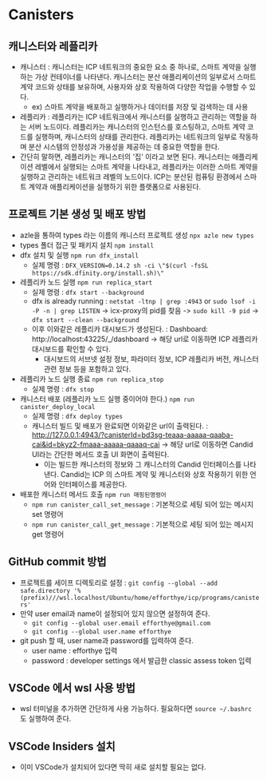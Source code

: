 # Canisters

## 캐니스터와 레플리카

-   캐니스터 : 캐니스터는 ICP 네트워크의 중요한 요소 중 하나로, 스마트 계약을 실행하는 가상 컨테이너를 나타낸다. 캐니스터는 분산 애플리케이션의 일부로서 스마트 계약 코드와 상태를 보유하며, 사용자와 상호 작용하여 다양한 작업을 수행할 수 있다.
    -   ex) 스마트 계약을 배포하고 실행하거나 데이터를 저장 및 검색하는 데 사용
-   레플리카 : 레플리카는 ICP 네트워크에서 캐니스터를 실행하고 관리하는 역할을 하는 서버 노드이다. 레플리카는 캐니스터의 인스턴스를 호스팅하고, 스마트 계약 코드를 실행하며, 캐니스터의 상태를 관리한다. 레플리카는 네트워크의 일부로 작동하며 분산 시스템의 안정성과 가용성을 제공하는 데 중요한 역할을 한다.
-   간단히 말하면, 레플리카는 캐니스터의 '집' 이라고 보면 된다. 캐니스터는 애플리케이션 레벨에서 실행되는 스마트 계약을 나타내고, 레플리카는 이러한 스마트 계약을 실행하고 관리하는 네트워크 레벨의 노드이다. ICP는 분산된 컴퓨팅 환경에서 스마트 계약과 애플리케이션을 실행하기 위한 플랫폼으로 사용된다.

## 프로젝트 기본 생성 및 배포 방법

-   azle을 통하여 types 라는 이름의 캐니스터 프로젝트 생성
    `npx azle new types`
-   types 폴더 접근 및 패키지 설치
    `npm install`
-   dfx 설치 및 실행
    `npm run dfx_install`
    -   실제 명령 : `DFX_VERSION=0.14.2 sh -ci \"$(curl -fsSL https://sdk.dfinity.org/install.sh)\"`
-   레플리카 노드 실행
    `npm run replica_start`
    -   실제 명령 : `dfx start --background`
    -   dfx is already running : `netstat -ltnp | grep :4943` or `sudo lsof -i -P -n | grep LISTEN` -> icx-proxy의 pid를 찾음 -> `sudo kill -9 pid` -> `dfx start --clean --background`
    -   이후 이와같은 레플리카 대시보드가 생성된다. : Dashboard: http://localhost:43225/\_/dashboard -> 해당 url로 이동하면 ICP 레플리카 대시보드를 확인할 수 있다.
        -   대시보드의 서브넷 설정 정보, 파라미터 정보, ICP 레플리카 버전, 캐니스터 관련 정보 등을 포함하고 있다.
-   레플리카 노드 실행 종료
    `npm run replica_stop`
    -   실제 명령 : `dfx stop`
-   캐니스터 배포 (레플리카 노드 실행 중이어야 한다.)
    `npm run canister_deploy_local`
    -   실제 명령 : `dfx deploy types`
    -   캐니스터 빌드 및 배포가 완료되면 이와같은 url이 출력된다. : http://127.0.0.1:4943/?canisterId=bd3sg-teaaa-aaaaa-qaaba-cai&id=bkyz2-fmaaa-aaaaa-qaaaq-cai -> 해당 url로 이동하면 Candid UI라는 간단한 메서드 호출 UI 화면이 출력된다.
        -   이는 빌드한 캐니스터의 정보와 그 캐니스터의 Candid 인터페이스를 나타낸다. Candid는 ICP 의 스마트 계약 및 캐니스터와 상호 작용하기 위한 언어와 인터페이스를 제공한다.
-   배포한 캐니스터 메서드 호출
    `npm run 매핑된명령어`
    -   `npm run canister_call_set_message` : 기본적으로 세팅 되어 있는 메시지 set 명령어
    -   `npm run canister_call_get_message` : 기본적으로 세팅 되어 있는 메시지 get 명령어

## GitHub commit 방법

-   프로젝트를 세이프 디렉토리로 설정 : `git config --global --add safe.directory '%(prefix)///wsl.localhost/Ubuntu/home/efforthye/icp/programs/canisters'`
-   만약 user email과 name이 설정되어 있지 않으면 설정하여 준다.
    -   `git config --global user.email efforthye@gmail.com`
    -   `git config --global user.name efforthye`
-   git push 할 때, user name과 password를 입력하여 준다.
    -   user name : efforthye 입력
    -   password : developer settings 에서 발급한 classic assess token 입력

## VSCode 에서 wsl 사용 방법

-   wsl 터미널을 추가하면 간단하게 사용 가능하다. 필요하다면 `source ~/.bashrc` 도 실행하여 준다.

## VSCode Insiders 설치

-   이미 VSCode가 설치되어 있다면 딱히 새로 설치할 필요는 없다.
